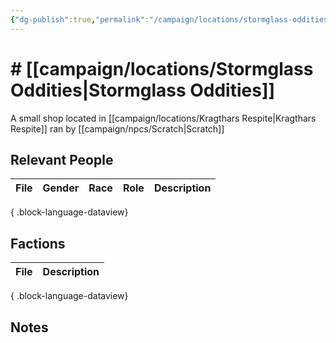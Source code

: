 ```yaml
---
{"dg-publish":true,"permalink":"/campaign/locations/stormglass-oddities/"}
---
```


# # [[campaign/locations/Stormglass Oddities\|Stormglass Oddities]]
A small shop located in [[campaign/locations/Kragthars Respite\|Kragthars Respite]] ran by [[campaign/npcs/Scratch\|Scratch]]

## Relevant People
| File | Gender | Race | Role | Description |
| ---- | ------ | ---- | ---- | ----------- |

{ .block-language-dataview}

## Factions
| File | Description |
| ---- | ----------- |

{ .block-language-dataview}

## Notes
